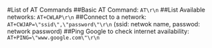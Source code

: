 #List of AT Commands
##Basic AT Command: 
 ```AT\r\n```
##List Available networks:
```AT+CWLAP\r\n```
##Connect to a network: 
```AT+CWJAP=\"ssid\",\"password\"\r\n```
(ssid: netwok name, passwod: network password)
##Ping Google to check internet availability: 
```AT+PING=\"www.google.com\"\r\n```
